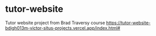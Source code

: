 # tutor-website
Tutor website project from Brad Traversy course
https://tutor-website-bdigh013m-victor-situs-projects.vercel.app/index.html#
